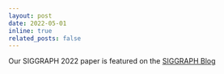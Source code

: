```yaml
---
layout: post
date: 2022-05-01
inline: true
related_posts: false
---
```


Our SIGGRAPH 2022 paper is featured on the [SIGGRAPH Blog](https://blog.siggraph.org/2022/05/real-world-vs-ar-based-environments.html/)
